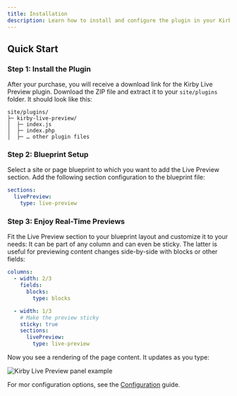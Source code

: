 ```yaml
---
title: Installation
description: Learn how to install and configure the plugin in your Kirby project.
---
```


## Quick Start

### Step 1: Install the Plugin

After your purchase, you will receive a download link for the Kirby Live Preview plugin. Download the ZIP file and extract it to your `site/plugins` folder. It should look like this:

```
site/plugins/
├─ kirby-live-preview/
│  ├─ index.js
│  ├─ index.php
│  ├─ … other plugin files
```

### Step 2: Blueprint Setup

Select a site or page blueprint to which you want to add the Live Preview section. Add the following section configuration to the blueprint file:

```yaml [pages/default.yml]
sections:
  livePreview:
    type: live-preview
```

### Step 3: Enjoy Real-Time Previews

Fit the Live Preview section to your blueprint layout and customize it to your needs: It can be part of any column and can even be sticky. The latter is useful for previewing content changes side-by-side with blocks or other fields:

```yaml [pages/default.yml]
columns:
  - width: 2/3
    fields:
      blocks:
        type: blocks

  - width: 1/3
    # Make the preview sticky
    sticky: true
    sections:
      livePreview:
        type: live-preview
```

Now you see a rendering of the page content. It updates as you type:

![Kirby Live Preview panel example](/img/kirby-live-preview-panel-example.png)

For mor configuration options, see the [Configuration](/docs/live-preview/configuration) guide.
